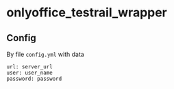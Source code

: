 # onlyoffice_testrail_wrapper

## Config

By file `config.yml` with data
```
url: server_url
user: user_name
password: password
```

